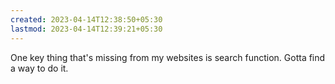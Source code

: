 ```yaml
---
created: 2023-04-14T12:38:50+05:30
lastmod: 2023-04-14T12:39:21+05:30
---
```


One key thing that's missing from my websites is search function. Gotta find a way to do it.
